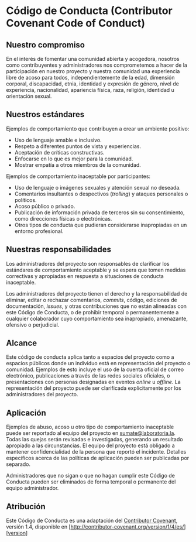 # Código de Conducta (Contributor Covenant Code of Conduct)

## Nuestro compromiso

En el interés de fomentar una comunidad abierta y acogedora, nosotros como
contribuyentes y administradores nos comprometemos a hacer de la participación
en nuestro proyecto y nuestra comunidad una experiencia libre de acoso para
todos, independientemente de la edad, dimensión corporal, discapacidad, etnia,
identidad y expresión de género, nivel de experiencia, nacionalidad,
apariencia física, raza, religión, identidad u orientación sexual.

## Nuestros estándares

Ejemplos de comportamiento que contribuyen a crear un ambiente positivo:

* Uso de lenguaje amable e inclusivo.
* Respeto a diferentes puntos de vista y experiencias.
* Aceptación de críticas constructivas.
* Enfocarse en lo que es mejor para la comunidad.
* Mostrar empatí­a a otros miembros de la comunidad.

Ejemplos de comportamiento inaceptable por participantes:

* Uso de lenguaje o imágenes sexuales y atención sexual no deseada.
* Comentarios insultantes o despectivos (*trolling*) y ataques personales o
  políticos.
* Acoso público o privado.
* Publicación de información privada de terceros sin su consentimiento, como
  direcciones físicas o electrónicas.
* Otros tipos de conducta que pudieran considerarse inapropiadas en un entorno
  profesional.

## Nuestras responsabilidades

Los administradores del proyecto son responsables de clarificar los estándares
de comportamiento aceptable y se espera que tomen medidas correctivas y
apropiadas en respuesta a situaciones de conducta inaceptable.

Los administradores del proyecto tienen el derecho y la responsabilidad de
eliminar, editar o rechazar comentarios, *commits*, código, ediciones de
documentación, *issues*, y otras contribuciones que no están alineadas con este
Código de Conducta, o de prohibir temporal o permanentemente a cualquier
colaborador cuyo comportamiento sea inapropiado, amenazante, ofensivo o
perjudicial.

## Alcance

Este código de conducta aplica tanto a espacios del proyecto como a espacios
públicos donde un individuo está en representación del proyecto o comunidad.
Ejemplos de esto incluye el uso de la cuenta oficial de correo electrónico,
publicaciones a través de las redes sociales oficiales, o presentaciones con
personas designadas en eventos *online* u *offline*. La representación del
proyecto puede ser clarificada explicitamente por los administradores del
proyecto.

## Aplicación

Ejemplos de abuso, acoso u otro tipo de comportamiento inaceptable puede ser
reportado al equipo del proyecto en sumate@laboratoria.la. Todas las quejas
serán revisadas e investigadas, generando un resultado apropiado a las
circunstancias. El equipo del proyecto está obligado a mantener confidencialidad
de la persona que reportó el incidente. Detalles específicos acerca de las
polí­ticas de aplicación pueden ser publicadas por separado.

Administradores que no sigan o que no hagan cumplir este Código de Conducta
pueden ser eliminados de forma temporal o permanente del equipo administrador.

## Atribución

Este Código de Conducta es una adaptación del [Contributor Covenant][homepage],
versión 1.4, disponible en [http://contributor-covenant.org/version/1/4/es/][version]

[homepage]: http://contributor-covenant.org
[version]: http://contributor-covenant.org/version/1/4/es/
